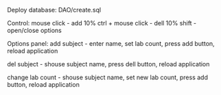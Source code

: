 Deploy database: DAO/create.sql 


Control:
mouse click - add 10%
ctrl + mouse click  - dell 10%
shift - open/close options


Options panel:
add subject - enter name, 
		   set lab count, 
		   press add button,
		   reload application

del subject - shouse subject name,
		   press dell button,
		   reload application

change lab count - shouse subject name,
			   set new lab count, 
                   press add button,
		  	   reload application




